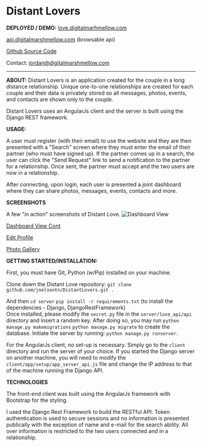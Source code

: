 Distant Lovers
==========================
**DEPLOYED / DEMO:**
[love.digitalmarhmellow.com](https://love.digitalmarshmellow.com)

[api.digitalmarshmellow.com](https://api.digitalmarshmellow.com) (browsable api)

[Github Source Code](https://github.com/jnelsontn/DistantLovers)

Contact:  [jordan@digitalmarshmellow.com](mailto:jordan@digitalmarshmellow.com)

----------
**ABOUT:**
Distant Lovers is an application created for the couple in a long distance relationship. Unique one-to-one relationships are created for each couple and their data is privately stored so all messages, photos, events, and contacts are shown only to the couple.

Distant Lovers uses an AngularJs client and the server is built using the Django REST framework.

**USAGE:**

A user must register (with their email) to use the website and they are then presented with a "Search" screen where they must enter the email of their partner (who must have signed up). If the partner comes up in a search, the user can click the "Send Request" link to send a notification to the partner for a relationship. Once sent, the partner must accept and the two users are now in a relationship.

After connecting, upon login, each user is presented a joint dashboard where they can share photos, messages, events, contacts and more.

**SCREENSHOTS**

A few "in action" screenshots of Distant Love.
![Dashboard View](https://raw.githubusercontent.com/jnelsontn/DistantLovers/master/screenshots/dashboard.png)

[Dashboard View Cont](https://raw.githubusercontent.com/jnelsontn/DistantLovers/master/screenshots/dashboard2.png)

[Edit Profile](https://raw.githubusercontent.com/jnelsontn/DistantLovers/master/screenshots/edit-profile%20view.png)

[Photo Gallery](https://raw.githubusercontent.com/jnelsontn/DistantLovers/master/screenshots/photo_gallery.png)

**GETTING STARTED/INSTALLATION:**

First, you must have Git, Python (w/Pip) installed on your machine.

Clone down the Distant Love repository:
```git clone github.com/jnelsontn/DistantLovers.git .```

And then 
```cd server``` 
```pip install -r requirements.txt``` (to install the dependencies - Django, DjangoRestFramework)  
Once installed, please modify the ```secret.py``` file in the ```server/love_api/api``` directory and insert a random key. After doing so, you may run
 ```python manage.py makemigrations```
 ```python manage.py migrate```
to create the database. Initiate the server by running:
 ```python manage.py runserver```. 

For the AngularJs client, no set-up is necessary. Simply go to the ```client``` directory and run the server of your choice. If you started the Django server on another machine, you will need to modify the ```client/app/setup/app_server_api.js``` file and change the IP address to that of the machine running the Django API.

**TECHNOLOGIES**

The front-end client was built using the AngularJs framework with Bootstrap for the styling. 

I used the Django Rest Framework to build the RESTful API. Token authentication is used to secure sessions and no information is presented publically with the exception of name and e-mail for the search ability. All over information is restricted to the two users connected and in a relationship.
